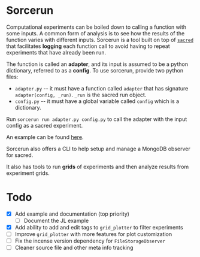 # Sorcerun

Computational experiments can be boiled down to calling a function with some inputs. A common form of analysis is to see how the results of the function varies with different inputs. Sorcerun is a tool built on top of [`sacred`](https://github.com/IDSIA/sacred) that facilitates **logging** each function call to avoid having to repeat experiments that have already been run.

The function is called an **adapter**, and its input is assumed to be a python dictionary, referred to as a **config**. To use sorcerun, provide two python files:

-   `adapter.py` -- it must have a function called `adapter` that has signature
    `adapter(config, _run)`. `_run` is the sacred run object.
-   `config.py` -- it must have a global variable called `config` which is a dictionary.

Run `sorcerun run adapter.py config.py` to call the adapter with the input config as a sacred experiment.

An example can be found [here](https://github.com/rajatvd/sorcerun/tree/main/sorcerun/main).

Sorcerun also offers a CLI to help setup and manage a MongoDB observer for sacred.

It also has tools to run **grids** of experiments and then analyze results from experiment grids.

# Todo

-   [x] Add example and documentation (top priority)
    -   [ ] Document the JL example
-   [x] Add ability to add and edit tags to `grid_plotter` to filter experiments
-   [ ] Improve `grid_plotter` with more features for plot customization
-   [ ] Fix the incense version dependency for `FileStorageObserver`
-   [ ] Cleaner source file and other meta info tracking
